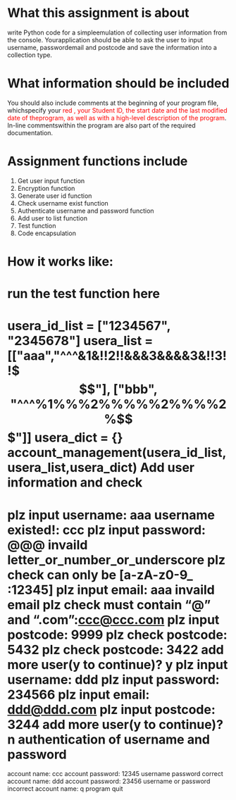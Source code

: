 # What this assignment is about
 write Python code for a simpleemulation of collecting user information from the console. Yourapplication should be able to ask the user to input username, passwordemail and postcode and save the information into a collection type.

# What information should be included
You should also include comments at the beginning of your program file, 
whichspecify your  <span style="color:red;">red  , your Student lD, the start date and the last modified date of theprogram, as well as with a high-level description of the program</span>. In-line commentswithin the program are also part of the required documentation.


# Assignment functions include
1. Get user input function
2. Encryption function
3. Generate user id function
4. Check username exist function
5. Authenticate username and password function
6. Add user to list function
7. Test function
8. Code encapsulation

# How it works like:
# run the test function here
usera_id_list = ["1234567", "2345678"]
usera_list = [["aaa","^^^&1&!!2!!&&&3&&&&3&!!3!!$$$"], 
              ["bbb", "^^^%1%%%2%%%%%2%%%%2%$$$"]]
usera_dict = {}
account_management(usera_id_list,usera_list,usera_dict)
Add user information and check
==============================
plz input username: aaa
username existed!: ccc
plz input password: @@@
 invaild letter_or_number_or_underscore  plz check
can only be [a-zA-z0-9_ :12345]
plz input email: aaa
 invaild email  plz check
must contain “@” and “.com”:ccc@ccc.com
plz input postcode: 9999
plz check postcode: 5432
plz check postcode: 3422
add more user(y to continue)? y
plz input username: ddd
plz input password: 234566
plz input email: ddd@ddd.com
plz input postcode: 3244
add more user(y to continue)? n
authentication of username and password
==================================
account name: ccc
account password: 12345
username password correct
account name: ddd
account password: 23456
username or password incorrect
account name: q
program quit
